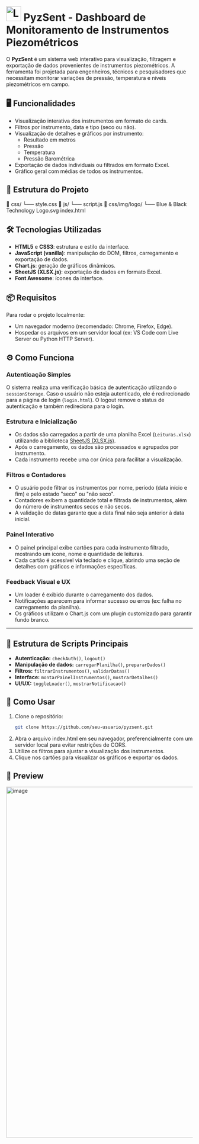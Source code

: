 # <img width="40" height="40" alt="Logo" src="https://github.com/user-attachments/assets/e563043b-298e-4613-aae5-81cbeeb3e999" /> PyzSent - Dashboard de Monitoramento de Instrumentos Piezométricos

O **PyzSent** é um sistema web interativo para visualização, filtragem e exportação de dados provenientes de instrumentos piezométricos. A ferramenta foi projetada para engenheiros, técnicos e pesquisadores que necessitam monitorar variações de pressão, temperatura e níveis piezométricos em campo.

## 🖥️ Funcionalidades

- Visualização interativa dos instrumentos em formato de cards.
- Filtros por instrumento, data e tipo (seco ou não).
- Visualização de detalhes e gráficos por instrumento:
  - Resultado em metros
  - Pressão
  - Temperatura
  - Pressão Barométrica
- Exportação de dados individuais ou filtrados em formato Excel.
- Gráfico geral com médias de todos os instrumentos.

## 📁 Estrutura do Projeto
📁 css/
└── style.css
📁 js/
└── script.js
📁 css/img/logo/
└── Blue & Black Technology Logo.svg
index.html

## 🛠️ Tecnologias Utilizadas

- **HTML5** e **CSS3**: estrutura e estilo da interface.
- **JavaScript (vanilla)**: manipulação do DOM, filtros, carregamento e exportação de dados.
- **Chart.js**: geração de gráficos dinâmicos.
- **SheetJS (XLSX.js)**: exportação de dados em formato Excel.
- **Font Awesome**: ícones da interface.

## 📦 Requisitos

Para rodar o projeto localmente:

- Um navegador moderno (recomendado: Chrome, Firefox, Edge).
- Hospedar os arquivos em um servidor local (ex: VS Code com Live Server ou Python HTTP Server).

## ⚙️ Como Funciona

### Autenticação Simples
O sistema realiza uma verificação básica de autenticação utilizando o `sessionStorage`. Caso o usuário não esteja autenticado, ele é redirecionado para a página de login (`login.html`). O logout remove o status de autenticação e também redireciona para o login.

### Estrutura e Inicialização
- Os dados são carregados a partir de uma planilha Excel (`Leituras.xlsx`) utilizando a biblioteca [SheetJS (XLSX.js)](https://github.com/SheetJS/sheetjs).
- Após o carregamento, os dados são processados e agrupados por instrumento.
- Cada instrumento recebe uma cor única para facilitar a visualização.

### Filtros e Contadores
- O usuário pode filtrar os instrumentos por nome, período (data início e fim) e pelo estado "seco" ou "não seco".
- Contadores exibem a quantidade total e filtrada de instrumentos, além do número de instrumentos secos e não secos.
- A validação de datas garante que a data final não seja anterior à data inicial.

### Painel Interativo
- O painel principal exibe cartões para cada instrumento filtrado, mostrando um ícone, nome e quantidade de leituras.
- Cada cartão é acessível via teclado e clique, abrindo uma seção de detalhes com gráficos e informações específicas.

### Feedback Visual e UX
- Um loader é exibido durante o carregamento dos dados.
- Notificações aparecem para informar sucesso ou erros (ex: falha no carregamento da planilha).
- Os gráficos utilizam o Chart.js com um plugin customizado para garantir fundo branco.

---

## 📂 Estrutura de Scripts Principais

- **Autenticação:** `checkAuth()`, `logout()`
- **Manipulação de dados:** `carregarPlanilha()`, `prepararDados()`
- **Filtros:** `filtrarInstrumentos()`, `validarDatas()`
- **Interface:** `montarPainelInstrumentos()`, `mostrarDetalhes()`
- **UI/UX:** `toggleLoader()`, `mostrarNotificacao()`

## 🚀 Como Usar

1. Clone o repositório:
   ```bash
   git clone https://github.com/seu-usuario/pyzsent.git
2. Abra o arquivo index.html em seu navegador, preferencialmente com um servidor local para evitar restrições de CORS.
3. Utilize os filtros para ajustar a visualização dos instrumentos.
4. Clique nos cartões para visualizar os gráficos e exportar os dados.
   
## 📸 Preview
<img width="1887" height="948" alt="image" src="https://github.com/user-attachments/assets/816d4d8d-992e-4ee6-ad9c-ff8108379ddb" />
